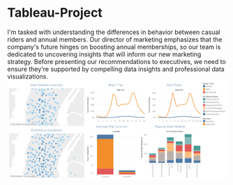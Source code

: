 # Tableau-Project
I'm tasked with understanding the differences in behavior between casual riders and annual members. Our director of marketing emphasizes that the company's future hinges on boosting annual memberships, so our team is dedicated to uncovering insights that will inform our new marketing strategy. Before presenting our recommendations to executives, we need to ensure they're supported by compelling data insights and professional data visualizations.
![alt text](https://github.com/hariprakash619/Tableau-Project/blob/main/Dashboard%201.png?raw=true)
